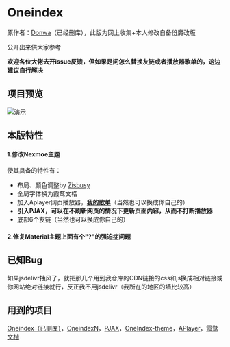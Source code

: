 # Oneindex

原作者：[Donwa](https://github.com/donwa)（已经删库），此版为网上收集+本人修改自备份魔改版

公开出来供大家参考

**欢迎各位大佬去开issue反馈，但如果是问怎么替换友链或者播放器歌单的，这边建议自行解决**

## 项目预览

![演示](https://tva1.sinaimg.cn/large/006wXwAtly1h9al1wrzflj31hc0p20xg.jpg)

## 本版特性

#### 1.修改Nexmoe主题

使其具备的特性有：

- 布局、颜色调整by [Zisbusy](https://github.com/Zisbusy)
- 全局字体换为霞鹜文楷
- 加入Aplayer网页播放器，[**我的歌单**](https://music.163.com/playlist?id=7671378245)（当然也可以换成你自己的）
- **引入PJAX，可以在不刷新网页的情况下更新页面内容，从而不打断播放器**
- 底部6个友链（当然也可以换成你自己的）

#### 2.修复Material主题上面有个"?"的强迫症问题

## 已知Bug

如果jsdelivr抽风了，就把那几个用到我仓库的CDN链接的css和js换成相对链接或你网站绝对链接就行，反正我不用jsdelivr（我所在的地区的墙比较高）

## 用到的项目

[Oneindex（已删库）](https://github.com/donwa/Oneindex)，[OneindexN](https://github.com/xieqifei/OneindexN)，[PJAX](https://github.com/MoOx/pjax)，[OneIndex-theme](https://github.com/Zisbusy/OneIndex-theme)，[APlayer](https://github.com/DIYgod/APlayer)，[霞鹜文楷](https://github.com/lxgw/LxgwWenKai)
